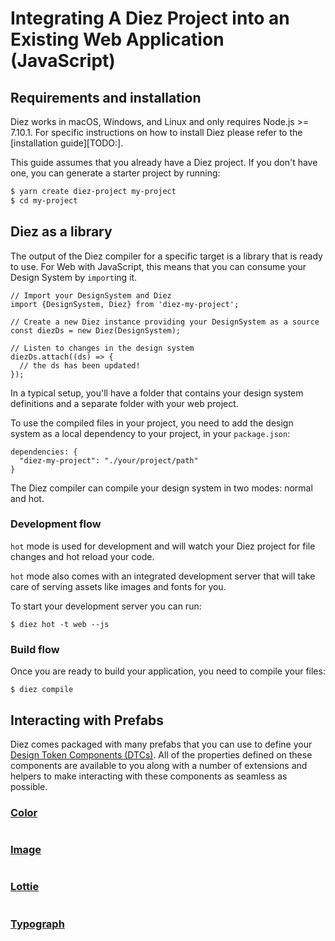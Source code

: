 # Integrating A Diez Project into an Existing Web Application (JavaScript)

## Requirements and installation

Diez works in macOS, Windows, and Linux and only requires Node.js >= 7.10.1. For specific instructions on how to install Diez please refer to the [installation guide][TODO:].

This guide assumes that you already have a Diez project. If you don't have one, you can generate a starter project by running:

```bash
$ yarn create diez-project my-project
$ cd my-project
```

## Diez as a library

The output of the Diez compiler for a specific target is a library that is ready to use. For Web with JavaScript, this means that you can consume your Design System by `import`ing it.

```
// Import your DesignSystem and Diez
import {DesignSystem, Diez} from 'diez-my-project';

// Create a new Diez instance providing your DesignSystem as a source
const diezDs = new Diez(DesignSystem);

// Listen to changes in the design system
diezDs.attach((ds) => {
  // the ds has been updated!
});
```

In a typical setup, you'll have a folder that contains your design system definitions and a separate folder with your web project.

To use the compiled files in your project, you need to add the design system as a local dependency to your project, in your `package.json`:

```
dependencies: {
  "diez-my-project": "./your/project/path"
}
```

The Diez compiler can compile your design system in two modes: normal and hot.

### Development flow

`hot` mode is used for development and will watch your Diez project for file changes and hot reload your code.

`hot` mode also comes with an integrated development server that will take care of serving assets like images and fonts for you.

To start your development server you can run:

```
$ diez hot -t web --js
```

### Build flow

Once you are ready to build your application, you need to compile your files:

```
$ diez compile
```

## Interacting with Prefabs

Diez comes packaged with many prefabs that you can use to define your [Design Token Components (DTCs)](TODO:). All of the properties defined on these components are available to you along with a number of extensions and helpers to make interacting with these components as seamless as possible.

### [Color](TODO:)

```javascript
```

### [Image](TODO:)

```javascript
```

### [Lottie](TODO:)

```javascript
```

### [Typograph](TODO:)
